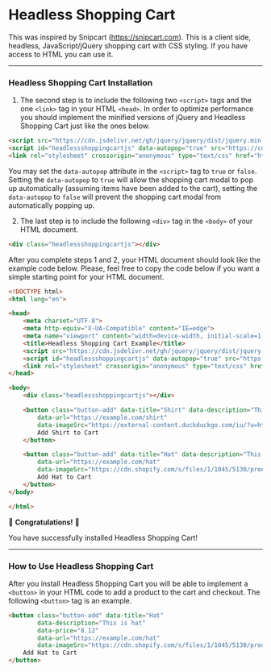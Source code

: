 # Headless Shopping Cart
This was inspired by Snipcart (https://snipcart.com). This is a client side, headless, JavaScript/jQuery shopping cart with CSS styling. If you have access to HTML you can use it.

---

### Headless Shopping Cart Installation

1) The second step is to include the following two `<script>` tags and the one `<link>` tag in your HTML `<head>`. In order to optimize performance you should implement the minified versions of jQuery and Headless Shopping Cart just like the ones below.
```html
<script src="https://cdn.jsdelivr.net/gh/jquery/jquery/dist/jquery.min.js"></script>
<script id="headlessshoppingcartjs" data-autopop="true" src="https://cdn.jsdelivr.net/gh/Seantheprogrammer93/Headless-Shopping-Cart@v1.0.3-alpha/HeadlessShoppingCart.min.js"></script>
<link rel="stylesheet" crossorigin="anonymous" type="text/css" href="https://cdn.jsdelivr.net/gh/Seantheprogrammer93/Headless-Shopping-Cart@v1.0.3-alpha/HeadlessShoppingCart.min.css">
```
You may set the `data-autopop` attribute in the `<script>` tag to `true` or `false`. Setting the `data-autopop` to `true` will allow the shopping cart modal to pop up automatically (assuming items have been added to the cart), setting the `data-autopop` to `false` will prevent the shopping cart modal from automatically popping up.

2) The last step is to include the following `<div>` tag in the `<body>` of your HTML document.
```html
<div class="headlessshoppingcartjs"></div>
```

After you complete steps 1 and 2, your HTML document should look like the example code below. Please, feel free to copy the code below if you want a simple starting point for your HTML document.
```html
<!DOCTYPE html>
<html lang="en">

<head>
    <meta charset="UTF-8">
    <meta http-equiv="X-UA-Compatible" content="IE=edge">
    <meta name="viewport" content="width=device-width, initial-scale=1.0">
    <title>Headless Shopping Cart Example</title>
    <script src="https://cdn.jsdelivr.net/gh/jquery/jquery/dist/jquery.min.js"></script>
    <script id="headlessshoppingcartjs" data-autopop="true" src="https://cdn.jsdelivr.net/gh/Seantheprogrammer93/Headless-Shopping-Cart@v1.0.3-alpha/HeadlessShoppingCart.min.js"></script>
    <link rel="stylesheet" crossorigin="anonymous" type="text/css" href="https://cdn.jsdelivr.net/gh/Seantheprogrammer93/Headless-Shopping-Cart@v1.0.3-alpha/HeadlessShoppingCart.min.css">
</head>

<body>
    <div class="headlessshoppingcartjs"></div>

    <button class="button-add" data-title="Shirt" data-description="This is a shirt" data-price="10.75"
        data-url="https://example.com/shirt"
        data-imageSrc="https://external-content.duckduckgo.com/iu/?u=https%3A%2F%2Fdemo.wpstartersites.com%2Fcordero-demo%2Fwp-content%2Fuploads%2Fsites%2F12%2F2020%2F06%2Fmens-tee-blue.jpg&f=1&nofb=1&ipt=3beb7e4030c314bdbafe6cfd288aaadd051db5111832d3023afbf9fcf781c4ed&ipo=images">
        Add Shirt to Cart
    </button>

    <button class="button-add" data-title="Hat" data-description="This is hat" data-price="8.12"
        data-url="https://example.com/hat"
        data-imageSrc="https://cdn.shopify.com/s/files/1/1045/5130/products/DB-GD_2000x2000.jpg?v=1544714533">
        Add Hat to Cart
    </button>
</body>

</html>
```

🎉 **Congratulations!** 🎉

You have successfully installed Headless Shopping Cart!

---

### How to Use Headless Shopping Cart

After you install Headless Shopping Cart you will be able to implement a `<button>` in your HTML code to add a product to the cart and checkout. The following `<button>` tag is an example.

```html
<button class="button-add" data-title="Hat"
        data-description="This is hat"
        data-price="8.12"
        data-url="https://example.com/hat"
        data-imageSrc="https://cdn.shopify.com/s/files/1/1045/5130/products/DB-GD_2000x2000.jpg?v=1544714533">
    Add Hat to Cart
</button>
```
